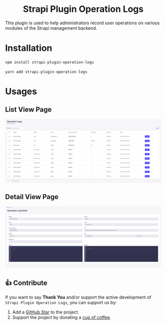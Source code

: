 [//]: # (<p align="center">)

[//]: # (     <img src="./docs/operation-log-logo.jpeg" alt="Bootstrap Icons" width="100">)

[//]: # (</p>)

<h1 align="center">
  Strapi Plugin Operation Logs
</h1>

This plugin is used to help administrators record user operations on various modules of the Strapi management backend.

# Installation

`npm install strapi-plugin-operation-logs`

`yarn add strapi-plugin-operation-logs`



[//]: # (# Configuration)

[//]: # ()
[//]: # (The default depth can be customized via the plugin config. To do so create or edit you plugins.js file.)

[//]: # ()
[//]: # (## Config)

[//]: # ()
[//]: # (standard config add the following config to your config/plugins.js)

[//]: # ()
[//]: # (```)

[//]: # (module.exports = &#40;{ env }&#41; => &#40;{)

[//]: # (  'operation-logs': {)

[//]: # (    enabled: true,)

[//]: # (  },)

[//]: # (}&#41;;)

[//]: # (```)
# Usages

## List View Page

[//]: # (![list.png]&#40;https://github.com/SherlockTong/images/blob/main/strapi/v1.0.1/operation-log-list-view.png&#41;)
![list.png](./docs/operation-log-list-view.png)

## Detail View Page

![detail.png](./docs/operation-log-detail-view.png)


## 👍 Contribute

If you want to say **Thank You** and/or support the active development of `Strapi Plugin Operation Logs`, you can support us by:

1. Add a [GitHub Star](https://github.com/SherlockTong/strapi-plugin-operation-logs/stargazers) to the project.
2. Support the project by donating a [cup of coffee](https://ko-fi.com/sherlocktong).
